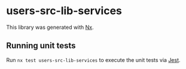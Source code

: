 # users-src-lib-services

This library was generated with [Nx](https://nx.dev).

## Running unit tests

Run `nx test users-src-lib-services` to execute the unit tests via [Jest](https://jestjs.io).
